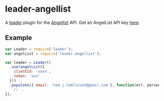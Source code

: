 
# leader-angellist

  A [leader](https://github.com/ivolo/leader) plugin for the [Angellist](https://angellist.com/) API. Get an AngelList API key [here](https://angel.co/api).

## Example

```js
var Leader = require('leader');
var angelList = require('leader-angellist');

var leader = Leader()
  .use(angelList({
    clientId: 'xxxx',
    token: 'xxx'
  }))
  .populate({ email: 'ted.j.tomlinson@gmail.com'}, function(err, person) {
    // ..
});
```
